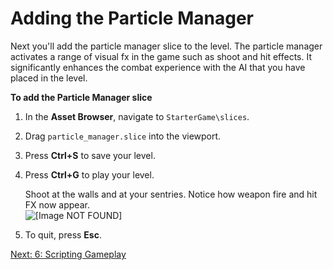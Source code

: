 # Adding the Particle Manager<a name="ai-particle-manager"></a>

Next you'll add the particle manager slice to the level\. The particle manager activates a range of visual fx in the game such as shoot and hit effects\. It significantly enhances the combat experience with the AI that you have placed in the level\.

**To add the Particle Manager slice**

1. In the **Asset Browser**, navigate to `StarterGame\slices`\.

1. Drag `particle_manager.slice` into the viewport\.

1. Press **Ctrl\+S** to save your level\.

1. Press **Ctrl\+G** to play your level\.

   Shoot at the walls and at your sentries\. Notice how weapon fire and hit FX now appear\.  
![\[Image NOT FOUND\]](http://docs.aws.amazon.com/lumberyard/latest/gettingstartedguide/images/ai-particle-manager-scorch.png)

1. To quit, press **Esc**\.

[Next: 6: Scripting Gameplay](scripting.md)